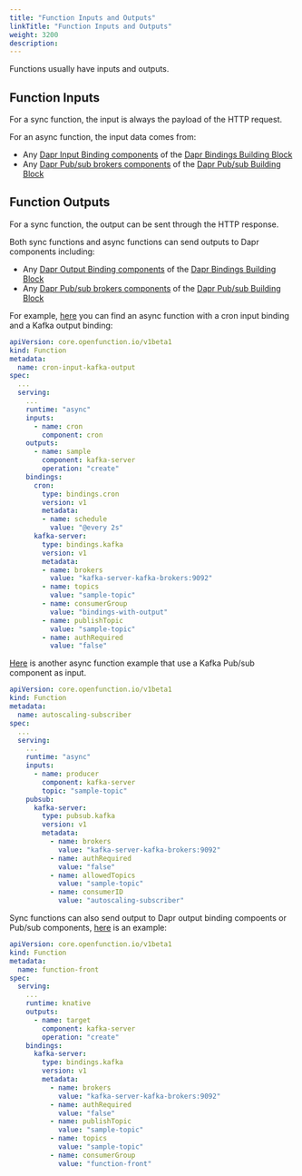 ```yaml
---
title: "Function Inputs and Outputs"
linkTitle: "Function Inputs and Outputs"
weight: 3200
description: 
---
```

Functions usually have inputs and outputs.

## Function Inputs

For a sync function, the input is always the payload of the HTTP request.

For an async function, the input data comes from:
- Any [Dapr Input Binding components](https://docs.dapr.io/reference/components-reference/supported-bindings/) of the [Dapr Bindings Building Block](https://docs.dapr.io/developing-applications/building-blocks/bindings/bindings-overview/)
- Any [Dapr Pub/sub brokers components](https://docs.dapr.io/reference/components-reference/supported-pubsub/) of the [Dapr Pub/sub Building Block](https://docs.dapr.io/developing-applications/building-blocks/pubsub/pubsub-overview/)

## Function Outputs

For a sync function, the output can be sent through the HTTP response.

Both sync functions and async functions can send outputs to Dapr components including:
- Any [Dapr Output Binding components](https://docs.dapr.io/reference/components-reference/supported-bindings/) of the [Dapr Bindings Building Block](https://docs.dapr.io/developing-applications/building-blocks/bindings/bindings-overview/)
- Any [Dapr Pub/sub brokers components](https://docs.dapr.io/reference/components-reference/supported-pubsub/) of the [Dapr Pub/sub Building Block](https://docs.dapr.io/developing-applications/building-blocks/pubsub/pubsub-overview/)

For example, [here](https://github.com/OpenFunction/samples/blob/main/functions/async/bindings/cron-input-kafka-output) you can find an async function with a cron input binding and a Kafka output binding:

```yaml
apiVersion: core.openfunction.io/v1beta1
kind: Function
metadata:
  name: cron-input-kafka-output
spec:
  ...
  serving:
    ...
    runtime: "async"
    inputs:
      - name: cron
        component: cron
    outputs:
      - name: sample
        component: kafka-server
        operation: "create"
    bindings:
      cron:
        type: bindings.cron
        version: v1
        metadata:
        - name: schedule
          value: "@every 2s"
      kafka-server:
        type: bindings.kafka
        version: v1
        metadata:
        - name: brokers
          value: "kafka-server-kafka-brokers:9092"
        - name: topics
          value: "sample-topic"
        - name: consumerGroup
          value: "bindings-with-output"
        - name: publishTopic
          value: "sample-topic"
        - name: authRequired
          value: "false"
```

[Here](https://github.com/OpenFunction/samples/tree/main/functions/async/pubsub/subscriber) is another async function example that use a Kafka Pub/sub component as input.

```yaml
apiVersion: core.openfunction.io/v1beta1
kind: Function
metadata:
  name: autoscaling-subscriber
spec:
  ...
  serving:
    ...
    runtime: "async"
    inputs:
      - name: producer
        component: kafka-server
        topic: "sample-topic"
    pubsub:
      kafka-server:
        type: pubsub.kafka
        version: v1
        metadata:
          - name: brokers
            value: "kafka-server-kafka-brokers:9092"
          - name: authRequired
            value: "false"
          - name: allowedTopics
            value: "sample-topic"
          - name: consumerID
            value: "autoscaling-subscriber"
```

Sync functions can also send output to Dapr output binding compoents or Pub/sub components, [here](https://github.com/OpenFunction/samples/tree/main/functions/knative/with-output-binding) is an example:

```yaml
apiVersion: core.openfunction.io/v1beta1
kind: Function
metadata:
  name: function-front
spec:
  serving:
    ...
    runtime: knative
    outputs:
      - name: target
        component: kafka-server
        operation: "create"
    bindings:
      kafka-server:
        type: bindings.kafka
        version: v1
        metadata:
          - name: brokers
            value: "kafka-server-kafka-brokers:9092"
          - name: authRequired
            value: "false"
          - name: publishTopic
            value: "sample-topic"
          - name: topics
            value: "sample-topic"
          - name: consumerGroup
            value: "function-front"
```